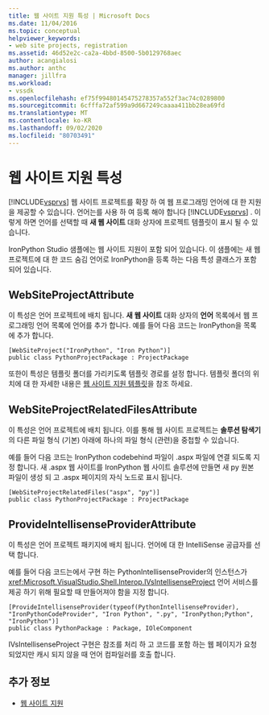 ```yaml
---
title: 웹 사이트 지원 특성 | Microsoft Docs
ms.date: 11/04/2016
ms.topic: conceptual
helpviewer_keywords:
- web site projects, registration
ms.assetid: 46d52e2c-ca2a-4bbd-8500-5b0129768aec
author: acangialosi
ms.author: anthc
manager: jillfra
ms.workload:
- vssdk
ms.openlocfilehash: ef75f99480145475278357a552f3ac74c0289800
ms.sourcegitcommit: 6cfffa72af599a9d667249caaaa411bb28ea69fd
ms.translationtype: MT
ms.contentlocale: ko-KR
ms.lasthandoff: 09/02/2020
ms.locfileid: "80703491"
---
```

# <a name="web-site-support-attributes"></a>웹 사이트 지원 특성
[!INCLUDE[vsprvs](../../code-quality/includes/vsprvs_md.md)] 웹 사이트 프로젝트를 확장 하 여 웹 프로그래밍 언어에 대 한 지원을 제공할 수 있습니다. 언어는를 사용 하 여 등록 해야 합니다 [!INCLUDE[vsprvs](../../code-quality/includes/vsprvs_md.md)] . 이렇게 하면 언어를 선택할 때 **새 웹 사이트** 대화 상자에 프로젝트 템플릿이 표시 될 수 있습니다.

IronPython Studio 샘플에는 웹 사이트 지원이 포함 되어 있습니다. 이 샘플에는 새 웹 프로젝트에 대 한 코드 숨김 언어로 IronPython을 등록 하는 다음 특성 클래스가 포함 되어 있습니다.

## <a name="websiteprojectattribute"></a>WebSiteProjectAttribute
 이 특성은 언어 프로젝트에 배치 됩니다. **새 웹 사이트** 대화 상자의 **언어** 목록에서 웹 프로그래밍 언어 목록에 언어를 추가 합니다. 예를 들어 다음 코드는 IronPython을 목록에 추가 합니다.

```
[WebSiteProject("IronPython", "Iron Python")]
public class PythonProjectPackage : ProjectPackage
```

 또한이 특성은 템플릿 폴더를 가리키도록 템플릿 경로를 설정 합니다. 템플릿 폴더의 위치에 대 한 자세한 내용은 [웹 사이트 지원 템플릿](../../extensibility/internals/web-site-support-templates.md)을 참조 하세요.

## <a name="websiteprojectrelatedfilesattribute"></a>WebSiteProjectRelatedFilesAttribute
 이 특성은 언어 프로젝트에 배치 됩니다. 이를 통해 웹 사이트 프로젝트는 **솔루션 탐색기**의 다른 파일 형식 (기본) 아래에 하나의 파일 형식 (관련)을 중첩할 수 있습니다.

 예를 들어 다음 코드는 IronPython codebehind 파일이 .aspx 파일에 연결 되도록 지정 합니다. 새 .aspx 웹 사이트를 IronPython 웹 사이트 솔루션에 만들면 새 py 원본 파일이 생성 되 고 .aspx 페이지의 자식 노드로 표시 됩니다.

```
[WebSiteProjectRelatedFiles("aspx", "py")]
public class PythonProjectPackage : ProjectPackage
```

## <a name="provideintellisenseproviderattribute"></a>ProvideIntellisenseProviderAttribute
 이 특성은 언어 프로젝트 패키지에 배치 됩니다. 언어에 대 한 IntelliSense 공급자를 선택 합니다.

 예를 들어 다음 코드는에서 구현 하는 PythonIntellisenseProvider의 인스턴스가 <xref:Microsoft.VisualStudio.Shell.Interop.IVsIntellisenseProject> 언어 서비스를 제공 하기 위해 필요할 때 만들어져야 함을 지정 합니다.

```
[ProvideIntellisenseProvider(typeof(PythonIntellisenseProvider), "IronPythonCodeProvider", "Iron Python", ".py", "IronPython;Python", "IronPython")]
public class PythonPackage : Package, IOleComponent
```

 IVsIntellisenseProject 구현은 참조를 처리 하 고 코드를 포함 하는 웹 페이지가 요청 되었지만 캐시 되지 않을 때 언어 컴파일러를 호출 합니다.

## <a name="see-also"></a>추가 정보
- [웹 사이트 지원](../../extensibility/internals/web-site-support.md)
